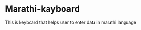 Marathi-kayboard
================

This is keyboard that helps user to enter data in marathi language
